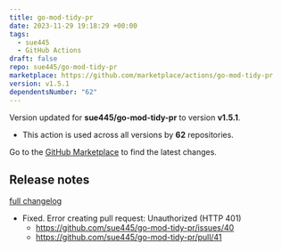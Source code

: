 ```yaml
---
title: go-mod-tidy-pr
date: 2023-11-29 19:18:29 +00:00
tags:
  - sue445
  - GitHub Actions
draft: false
repo: sue445/go-mod-tidy-pr
marketplace: https://github.com/marketplace/actions/go-mod-tidy-pr
version: v1.5.1
dependentsNumber: "62"
---
```



Version updated for **sue445/go-mod-tidy-pr** to version **v1.5.1**.
- This action is used across all versions by **62** repositories.

Go to the [GitHub Marketplace](https://github.com/marketplace/actions/go-mod-tidy-pr) to find the latest changes.

## Release notes

[full changelog](http://github.com/sue445/go-mod-tidy-pr/compare/v1.5.0...v1.5.1)

* Fixed. Error creating pull request: Unauthorized (HTTP 401)
  * https://github.com/sue445/go-mod-tidy-pr/issues/40
  * https://github.com/sue445/go-mod-tidy-pr/pull/41

